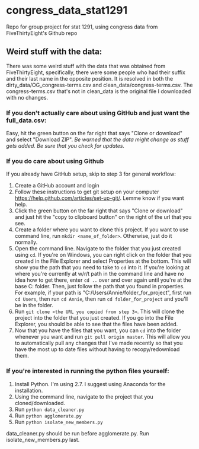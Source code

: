 # congress_data_stat1291
Repo for group project for stat 1291, using congress data from FiveThirtyEight's Github repo

## Weird stuff with the data:
There was some weird stuff with the data that was obtained from FiveThirtyEight, specifically, there were some people who had their suffix and their last name in the opposite position. It is resolved in both the dirty_data/OG_congress-terms.csv and clean_data/congress-terms.csv. The congress-terms.csv that's not in clean_data is the original file I downloaded with no changes.


### If you don't actually care about using GitHub and just want the full_data.csv:
Easy, hit the green button on the far right that says "Clone or download" and select "Download ZIP".
*Be warned that the data might change as stuff gets added. Be sure that you check for updates.*

### If you do care about using Github
If you already have GitHub setup, skip to step 3 for general workflow:
1. Create a GitHub account and login
2. Follow these instructions to get git setup on your computer https://help.github.com/articles/set-up-git/. Lemme know if you want help.
3. Click the green button on the far right that says "Clone or download" and just hit the "copy to clipboard button" on the right of the url that you see.
4. Create a folder where you want to clone this project. If you want to use command line, run `mkdir <name_of_folder>`. Otherwise, just do it normally.
5. Open the command line. Navigate to the folder that you just created using `cd`. If you're on Windows, you can right click on the folder that you created in the File Explorer and select Properties at the bottom. This will show you the path that you need to take to `cd` into it. If you're looking at where you're currently at w/r/t path in the command line and have no idea how to get there, enter `cd ..` over and over again until you're at the base C: folder. Then, just follow the path that you found in properties. For example, if your path is "C:/Users/Annie/folder_for_project", first run `cd Users`, then run `cd Annie`, then run `cd folder_for_project` and you'll be in the folder.
6. Run `git clone <the URL you copied from step 3>`. This will clone the project into the folder that you just created. If you go into the File Explorer, you should be able to see that the files have been added.
7. Now that you have the files that you want, you can `cd` into the folder whenever you want and run `git pull origin master`. This will allow you to automatically pull any changes that I've made recently so that you have the most up to date files without having to recopy/redownload them.

### If you're interested in running the python files yourself:
1. Install Python. I'm using 2.7. I suggest using Anaconda for the installation.
2. Using the command line, navigate to the project that you cloned/downloaded.
3. Run `python data_cleaner.py`
4. Run `python agglomerate.py`
5. Run `python isolate_new_members.py`

data_cleaner.py should be run before agglomerate.py. Run isolate_new_members.py last.
